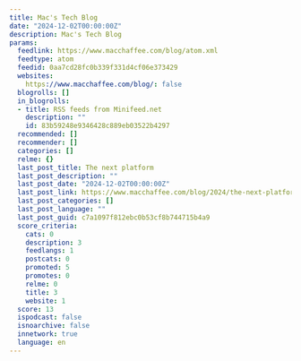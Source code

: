 ```yaml
---
title: Mac's Tech Blog
date: "2024-12-02T00:00:00Z"
description: Mac's Tech Blog
params:
  feedlink: https://www.macchaffee.com/blog/atom.xml
  feedtype: atom
  feedid: 0aa7cd28fc0b339f331d4cf06e373429
  websites:
    https://www.macchaffee.com/blog/: false
  blogrolls: []
  in_blogrolls:
  - title: RSS feeds from Minifeed.net
    description: ""
    id: 83b59248e9346428c889eb03522b4297
  recommended: []
  recommender: []
  categories: []
  relme: {}
  last_post_title: The next platform
  last_post_description: ""
  last_post_date: "2024-12-02T00:00:00Z"
  last_post_link: https://www.macchaffee.com/blog/2024/the-next-platform/
  last_post_categories: []
  last_post_language: ""
  last_post_guid: c7a1097f812ebc0b53cf8b744715b4a9
  score_criteria:
    cats: 0
    description: 3
    feedlangs: 1
    postcats: 0
    promoted: 5
    promotes: 0
    relme: 0
    title: 3
    website: 1
  score: 13
  ispodcast: false
  isnoarchive: false
  innetwork: true
  language: en
---
```

